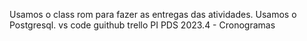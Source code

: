  Usamos o class rom para fazer as entregas das atividades.
 Usamos o Postgresql.
 vs code
 guithub
 trello
PI PDS 2023.4 - Cronogramas
